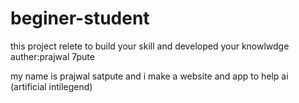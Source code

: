 # beginer-student
this project relete to build your skill and developed your knowlwdge 
<br>
auther:prajwal 7pute

my name is prajwal satpute and i make a website and app to help ai (artificial intilegend) 

